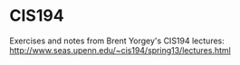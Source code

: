# CIS194

Exercises and notes from Brent Yorgey's CIS194 lectures: http://www.seas.upenn.edu/~cis194/spring13/lectures.html
